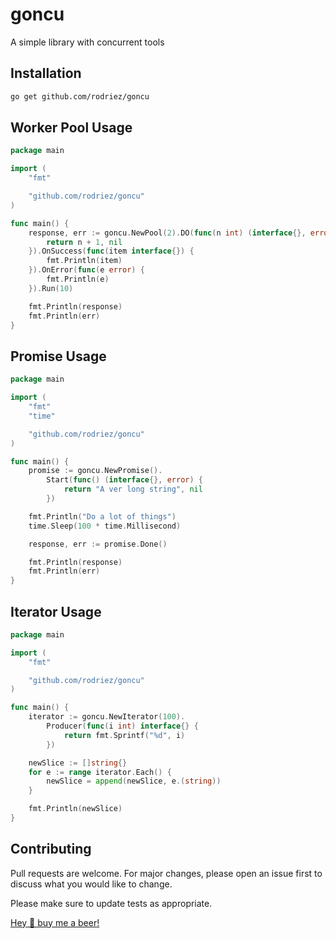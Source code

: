 # goncu
A simple library with concurrent tools

## Installation

```bash
go get github.com/rodriez/goncu
```

## Worker Pool Usage
```go
package main

import (
	"fmt"

	"github.com/rodriez/goncu"
)

func main() {
	response, err := goncu.NewPool(2).DO(func(n int) (interface{}, error) {
		return n + 1, nil
	}).OnSuccess(func(item interface{}) {
		fmt.Println(item)
	}).OnError(func(e error) {
		fmt.Println(e)
	}).Run(10)

    fmt.Println(response)
    fmt.Println(err)
}
```

## Promise Usage
```go
package main

import (
	"fmt"
	"time"

	"github.com/rodriez/goncu"
)

func main() {
	promise := goncu.NewPromise().
		Start(func() (interface{}, error) {
			return "A ver long string", nil
		})

	fmt.Println("Do a lot of things")
	time.Sleep(100 * time.Millisecond)

	response, err := promise.Done()

   	fmt.Println(response)
   	fmt.Println(err)
}
```

## Iterator Usage
```go
package main

import (
	"fmt"

	"github.com/rodriez/goncu"
)

func main() {
	iterator := goncu.NewIterator(100).
		Producer(func(i int) interface{} {
			return fmt.Sprintf("%d", i)
		})

	newSlice := []string{}
	for e := range iterator.Each() {
		newSlice = append(newSlice, e.(string))
	}

	fmt.Println(newSlice)
}
```

## Contributing
Pull requests are welcome. For major changes, please open an issue first to discuss what you would like to change.

Please make sure to update tests as appropriate.

[Hey 👋 buy me a beer! ](https://www.buymeacoffee.com/rodriez)
